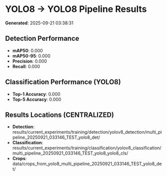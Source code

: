 # YOLO8 → YOLO8 Pipeline Results

**Generated**: 2025-09-21 03:38:31

## Detection Performance
- **mAP50**: 0.000
- **mAP50-95**: 0.000
- **Precision**: 0.000
- **Recall**: 0.000

## Classification Performance (YOLO8)
- **Top-1 Accuracy**: 0.000
- **Top-5 Accuracy**: 0.000

## Results Locations (CENTRALIZED)
- **Detection**: results/current_experiments/training/detection/yolov8_detection/multi_pipeline_20250921_033146_TEST_yolo8_det/
- **Classification**: results/current_experiments/training/classification/yolov8_classification/multi_pipeline_20250921_033146_TEST_yolo8_yolo8_cls/
- **Crops**: data/crops_from_yolo8_multi_pipeline_20250921_033146_TEST_yolo8_det/
